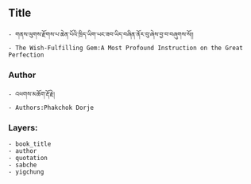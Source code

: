 ## Title
	- གནས་ལུགས་རྫོགས་པ་ཆེན་པོའི་ཁྲིད་ཡིག་ཡང་ཟབ་ཡིད་བཞིན་ནོར་བུ་ཞེས་བྱ་བ་བཞུགས་སོ།།
	- The Wish-Fulfilling Gem:A Most Profound Instruction on the Great Perfection

### Author
	- འཕགས་མཆོག་རྡོ་རྗེ།
	- Authors:Phakchok Dorje

### Layers:
	- book_title
	- author
	- quotation
	- sabche
	- yigchung
